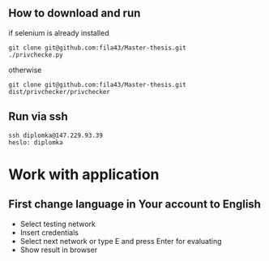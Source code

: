 ## How to download and run
if selenium is already installed
```
git clone git@github.com:fila43/Master-thesis.git
./privchecke.py
```
otherwise
```
git clone git@github.com:fila43/Master-thesis.git
dist/privchecker/privchecker
```
## Run via ssh
```
ssh diplomka@147.229.93.39
heslo: diplomka
```
# Work with application
## First change language in Your account to English
- Select testing network
- Insert credentials
- Select next network or type E and press Enter for evaluating
- Show result in browser


